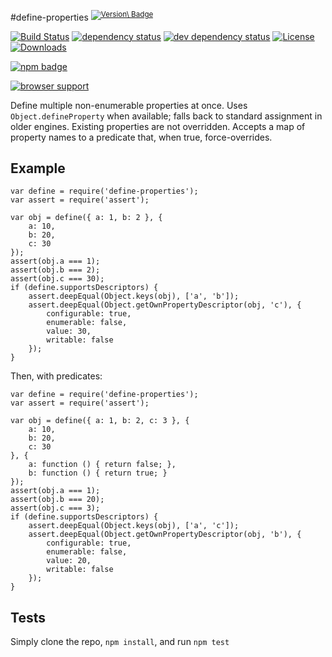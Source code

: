 \#define-properties <sup>[![Version\ Badge](http://versionbadg.es/ljharb/define-properties.svg)](https://npmjs.org/package/define-properties)</sup>

[![Build Status](https://travis-ci.org/ljharb/define-properties.svg)](https://travis-ci.org/ljharb/define-properties) [![dependency status](https://david-dm.org/ljharb/define-properties.svg)](https://david-dm.org/ljharb/define-properties) [![dev dependency status](https://david-dm.org/ljharb/define-properties/dev-status.svg)](https://david-dm.org/ljharb/define-properties#info=devDependencies) [![License](http://img.shields.io/npm/l/define-properties.svg)](LICENSE) [![Downloads](http://img.shields.io/npm/dm/define-properties.svg)](http://npm-stat.com/charts.html?package=define-properties)

[![npm badge](https://nodei.co/npm/define-properties.png?downloads=true&stars=true)](https://npmjs.org/package/define-properties)

[![browser support](https://ci.testling.com/ljharb/define-properties.png)](https://ci.testling.com/ljharb/define-properties)

Define multiple non-enumerable properties at once. Uses `Object.defineProperty` when available; falls back to standard assignment in older engines. Existing properties are not overridden. Accepts a map of property names to a predicate that, when true, force-overrides.

Example
-------

    var define = require('define-properties');
    var assert = require('assert');

    var obj = define({ a: 1, b: 2 }, {
        a: 10,
        b: 20,
        c: 30
    });
    assert(obj.a === 1);
    assert(obj.b === 2);
    assert(obj.c === 30);
    if (define.supportsDescriptors) {
        assert.deepEqual(Object.keys(obj), ['a', 'b']);
        assert.deepEqual(Object.getOwnPropertyDescriptor(obj, 'c'), {
            configurable: true,
            enumerable: false,
            value: 30,
            writable: false
        });
    }

Then, with predicates:

    var define = require('define-properties');
    var assert = require('assert');

    var obj = define({ a: 1, b: 2, c: 3 }, {
        a: 10,
        b: 20,
        c: 30
    }, {
        a: function () { return false; },
        b: function () { return true; }
    });
    assert(obj.a === 1);
    assert(obj.b === 20);
    assert(obj.c === 3);
    if (define.supportsDescriptors) {
        assert.deepEqual(Object.keys(obj), ['a', 'c']);
        assert.deepEqual(Object.getOwnPropertyDescriptor(obj, 'b'), {
            configurable: true,
            enumerable: false,
            value: 20,
            writable: false
        });
    }

Tests
-----

Simply clone the repo, `npm install`, and run `npm test`
